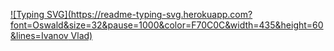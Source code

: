 [![Typing SVG](https://readme-typing-svg.herokuapp.com?font=Oswald&size=32&pause=1000&color=F70C0C&width=435&height=60&lines=Ivanov Vlad)](https://git.io/typing-svg)

<!--
**RATARETO/RATARETO** is a ✨ _special_ ✨ repository because its `README.md` (this file) appears on your GitHub profile.

Here are some ideas to get you started:

- 🔭 I’m currently working on ...
- 🌱 I’m currently learning ...
- 👯 I’m looking to collaborate on ...
- 🤔 I’m looking for help with ...
- 💬 Ask me about ...
- 📫 How to reach me: ...
- 😄 Pronouns: ...
- ⚡ Fun fact: ...
-->
